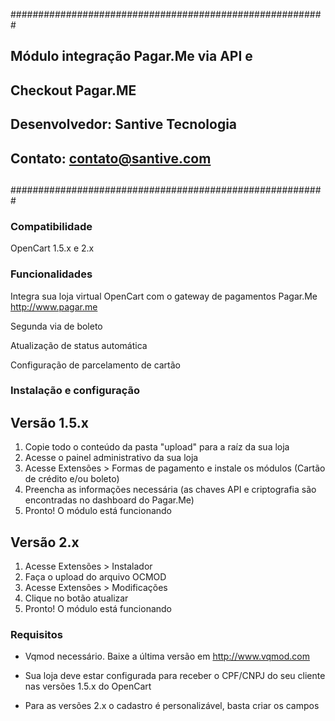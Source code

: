 #########################################################
##          Módulo integração Pagar.Me via API e       ## 
##          Checkout Pagar.ME                          ##
##          Desenvolvedor: Santive Tecnologia          ##
##          Contato: contato@santive.com               ##
##                                                     ##
#########################################################

### Compatibilidade

 OpenCart 1.5.x e 2.x

### Funcionalidades

 Integra sua loja virtual OpenCart com o gateway de pagamentos Pagar.Me http://www.pagar.me

 Segunda via de boleto

 Atualização de status automática
 
 Configuração de parcelamento de cartão



### Instalação e configuração
## Versão 1.5.x
1. Copie todo o conteúdo da pasta "upload" para a raíz da sua loja
2. Acesse o painel administrativo da sua loja
3. Acesse Extensões > Formas de pagamento e instale os módulos (Cartão de crédito e/ou boleto)
4. Preencha as informações necessária (as chaves API e criptografia são encontradas no dashboard do Pagar.Me)
5. Pronto! O módulo está funcionando

## Versão 2.x
1. Acesse Extensões > Instalador
2. Faça o upload do arquivo OCMOD
3. Acesse Extensões > Modificações
4. Clique no botão atualizar
5. Pronto! O módulo está funcionando

### Requisitos

- Vqmod necessário. Baixe a última versão em http://www.vqmod.com

- Sua loja deve estar configurada para receber o CPF/CNPJ do seu cliente nas versões 1.5.x do OpenCart

- Para as versões 2.x o cadastro é personalizável, basta criar os campos